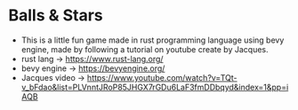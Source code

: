 # Balls & Stars
- This is a little fun game made in rust programming language using bevy engine, made by following a tutorial on youtube create by Jacques.
- rust lang -> https://www.rust-lang.org/
- bevy engine -> https://bevyengine.org/
- Jacques video -> https://www.youtube.com/watch?v=TQt-v_bFdao&list=PLVnntJRoP85JHGX7rGDu6LaF3fmDDbqyd&index=1&pp=iAQB
